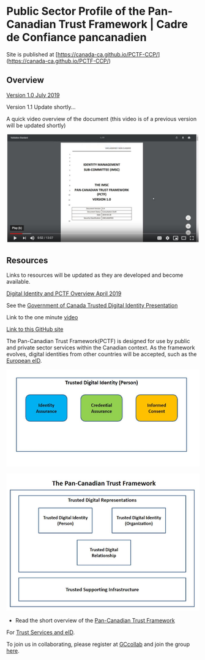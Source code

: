 # Public Sector Profile of the Pan-Canadian Trust Framework | Cadre de Confiance pancanadien

Site is published at [https://canada-ca.github.io/PCTF-CCP/] (https://canada-ca.github.io/PCTF-CCP/)
## Overview

[Version 1.0 July 2019](Version1_0/)


Version 1.1 Update shortly...


A quick video overview of the document (this video is of a previous version will be updated shortly)

[![IMAGE ALT TEXT](./images/pctf-thumbnail.jpg)](https://youtu.be/2QzapDplJyA "PCTF Overview")

## Resources
Links to resources will be updated as they are developed and become available.

[Digital Identity and PCTF Overview April 2019](https://docs.google.com/presentation/d/13DAy18v5i063rGekaOoG4EioO1b3q3QMOmWJPkkBWxw/edit?usp=sharing)

See the [Government of Canada Trusted Digital Identity Presentation](https://docs.google.com/presentation/d/1Vu1st96Sx7npHv32LXy3HXP3-nVnB2N71amGd7dInxM/edit?usp=sharing)

Link to the one minute [video](https://youtu.be/0DMu8dLyTdQ)

[Link to this GitHub site](https://canada-ca.github.io/PCTF-CCP/)

The Pan-Canadian Trust Framework(PCTF) is designed for use by public and private sector services within the Canadian context. As the framework evolves, digital identities from other countries will be accepted, such as the [European eID](https://ec.europa.eu/digital-single-market/en/trust-services-and-eid).

![alt text](./images/tdi-person.JPG "Trusted Digital Identity")



![alt text](./images/pctf-simple.jpg "Pan-Canadian Trust Framework")

* Read the short overview of the [Pan-Canadian Trust Framework](./overview/pctf-overview.md)


For [Trust Services and eID](https://ec.europa.eu/digital-single-market/en/trust-services-and-eid).

To join us in collaborating, please register at [GCcollab](https://gccollab.ca) and join the group [here](https://gccollab.ca/bookmarks/group/6910/all).
